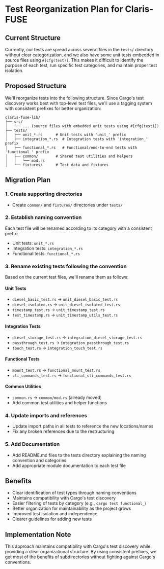 # Test Reorganization Plan for Claris-FUSE

## Current Structure
Currently, our tests are spread across several files in the `tests/` directory without clear categorization, and we also have some unit tests embedded in source files using `#[cfg(test)]`. This makes it difficult to identify the purpose of each test, run specific test categories, and maintain proper test isolation.

## Proposed Structure
We'll reorganize tests into the following structure. Since Cargo's test discovery works best with top-level test files, we'll use a tagging system with consistent prefixes for better organization:

```
claris-fuse-lib/
├── src/
│   └── ... (source files with embedded unit tests using #[cfg(test)])
├── tests/
│   ├── unit_*.rs      # Unit tests with 'unit_' prefix
│   ├── integration_*.rs  # Integration tests with 'integration_' prefix
│   ├── functional_*.rs   # Functional/end-to-end tests with 'functional_' prefix
│   ├── common/        # Shared test utilities and helpers
│   │   └── mod.rs
│   └── fixtures/      # Test data and fixtures
```

## Migration Plan

### 1. Create supporting directories
- Create `common/` and `fixtures/` directories under `tests/`

### 2. Establish naming convention
Each test file will be renamed according to its category with a consistent prefix:
- Unit tests: `unit_*.rs`
- Integration tests: `integration_*.rs`
- Functional tests: `functional_*.rs`

### 3. Rename existing tests following the convention
Based on the current test files, we'll rename them as follows:

#### Unit Tests
- `diesel_basic_test.rs` → `unit_diesel_basic_test.rs`
- `diesel_isolated.rs` → `unit_diesel_isolated_test.rs`
- `timestamp_test.rs` → `unit_timestamp_test.rs`
- `test_timestamp.rs` → `unit_timestamp_utils_test.rs`

#### Integration Tests
- `diesel_storage_test.rs` → `integration_diesel_storage_test.rs`
- `passthrough_test.rs` → `integration_passthrough_test.rs`
- `touch_test.rs` → `integration_touch_test.rs`

#### Functional Tests
- `mount_test.rs` → `functional_mount_test.rs`
- `cli_commands_test.rs` → `functional_cli_commands_test.rs`

#### Common Utilities
- `common.rs` → `common/mod.rs` (already moved)
- Add common test utilities and helper functions

### 4. Update imports and references
- Update import paths in all tests to reference the new locations/names
- Fix any broken references due to the restructuring

### 5. Add Documentation
- Add README.md files to the tests directory explaining the naming convention and categories
- Add appropriate module documentation to each test file

## Benefits
- Clear identification of test types through naming conventions
- Maintains compatibility with Cargo's test discovery
- Easier filtering of tests by category (e.g., `cargo test functional_`)
- Better organization for maintainability as the project grows
- Improved test isolation and independence
- Clearer guidelines for adding new tests

## Implementation Note
This approach maintains compatibility with Cargo's test discovery while providing a clear organizational structure. By using consistent prefixes, we get most of the benefits of subdirectories without fighting against Cargo's conventions.